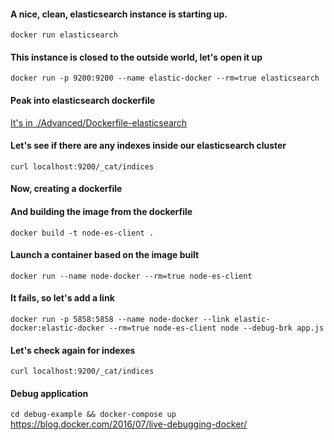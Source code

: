 #### A nice, clean, elasticsearch instance is starting up.
`docker run elasticsearch`

#### This instance is closed to the outside world, let's open it up
`docker run -p 9200:9200 --name elastic-docker --rm=true elasticsearch`

#### Peak into elasticsearch dockerfile
[It's in ./Advanced/Dockerfile-elasticsearch](https://github.com/docker-library/elasticsearch/blob/f9b79ebc2e8fd42372b8f302321585c4d09f9ccc/5/Dockerfile)

#### Let's see if there are any indexes inside our elasticsearch cluster
`curl localhost:9200/_cat/indices`

#### Now, creating a dockerfile
<Use dockerfile in repo as template>

#### And building the image from the dockerfile
`docker build -t node-es-client .`

#### Launch a container based on the image built
`docker run --name node-docker --rm=true node-es-client`

#### It fails, so let's add a link
`docker run -p 5858:5858 --name node-docker --link elastic-docker:elastic-docker --rm=true node-es-client node --debug-brk app.js`

#### Let's check again for indexes
`curl localhost:9200/_cat/indices`

#### Debug application
`cd debug-example && docker-compose up`
https://blog.docker.com/2016/07/live-debugging-docker/

